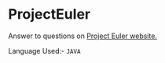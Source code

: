# ProjectEuler
Answer to questions on [Project Euler website.](https://projecteuler.net/)

Language Used:-
```JAVA```
